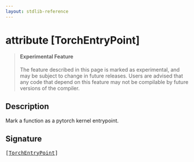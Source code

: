 ```yaml
---
layout: stdlib-reference
---
```


# attribute [TorchEntryPoint]

> #### Experimental Feature
> The feature described in this page is marked as experimental, and may be subject to change in future releases.
> Users are advised that any code that depend on this feature may not be compilable by future versions of the compiler.

## Description

Mark a function as a pytorch kernel entrypoint.


## Signature

<pre>
[<a href="torchentrypoint-05a.html">TorchEntryPoint</a>]
</pre>

